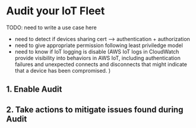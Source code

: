 # Audit your IoT Fleet
TODO: need to write a use case here
- need to detect if devices sharing cert --> authentication + authorization
- need to give appropriate permission following least priviledge model
- need to know if IoT logging is disable (AWS IoT logs in CloudWatch provide visibility into behaviors in AWS IoT, including authentication failures and unexpected connects and disconnects that might indicate that a device has been compromised. )

## 1. Enable Audit



## 2. Take actions to mitigate issues found during Audit 
